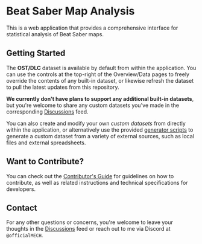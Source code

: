 # Beat Saber Map Analysis

This is a web application that provides a comprehensive interface for statistical analysis of Beat Saber maps.

## Getting Started

The **OST/DLC** dataset is available by default from within the application. You can use the controls at the top-right of the Overview/Data pages to freely override the contents of any built-in dataset, or likewise refresh the dataset to pull the latest updates from this repository.

**We currently don't have plans to support any additional built-in datasets**, but you're welcome to share any custom datasets you've made in the corresponding [Discussions](https://github.com/officialMECH/bs-analysis/discussions/categories/community-datasets) feed.

You can also create and modify your own _custom datasets_ from directly within the application, or alternatively use the provided [generator scripts](./scripts) to generate a custom dataset from a variety of external sources, such as local files and external spreadsheets.

## Want to Contribute?

You can check out the [Contributor's Guide](./.github/CONTRIBUTING.md) for guidelines on how to contribute, as well as related instructions and technical specifications for developers.

## Contact

For any other questions or concerns, you're welcome to leave your thoughts in the [Discussions](https://github.com/officialMECH/bs-analysis/discussions) feed or reach out to me via Discord at `@officialMECH`.

